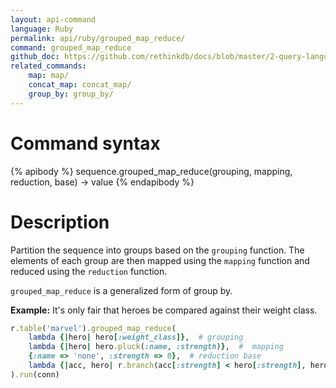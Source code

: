 ```yaml
---
layout: api-command 
language: Ruby
permalink: api/ruby/grouped_map_reduce/
command: grouped_map_reduce 
github_doc: https://github.com/rethinkdb/docs/blob/master/2-query-language/api/ruby/aggregation/grouped_map_reduce.md
related_commands:
    map: map/
    concat_map: concat_map/
    group_by: group_by/
---
```



# Command syntax #

{% apibody %}
sequence.grouped_map_reduce(grouping, mapping, reduction, base)
    &rarr; value
{% endapibody %}

# Description #

Partition the sequence into groups based on the `grouping` function. The elements of each
group are then mapped using the `mapping` function and reduced using the `reduction`
function.

`grouped_map_reduce` is a generalized form of group by.

__Example:__ It's only fair that heroes be compared against their weight class.

```rb
r.table('marvel').grouped_map_reduce(
    lambda {|hero| hero[:weight_class]},  # grouping
    lambda {|hero| hero.pluck(:name, :strength)},  #  mapping
    {:name => 'none', :strength => 0},  # reduction base
    lambda {|acc, hero| r.branch(acc[:strength] < hero[:strength], hero, acc)}
).run(conn)
```


